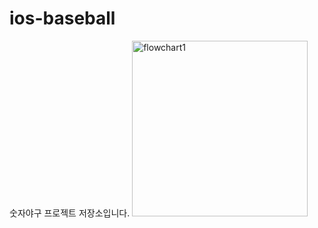 # ios-baseball
숫자야구 프로젝트 저장소입니다. 
<img width="281" alt="flowchart1" src="https://user-images.githubusercontent.com/87158656/183799958-638d2e1d-190d-4093-8fcc-3e09c457fbc7.png">
